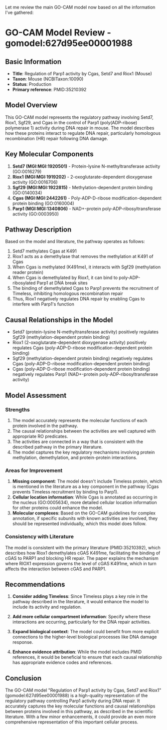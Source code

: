 Let me review the main GO-CAM model now based on all the information I've gathered:

# GO-CAM Model Review - gomodel:627d95ee00001988

## Basic Information
- **Title**: Regulation of Parp1 activity by Cgas, Setd7 and Riox1 (Mouse)
- **Taxon**: Mouse (NCBITaxon:10090)
- **Status**: Production
- **Primary reference**: PMID:35210392

## Model Overview
This GO-CAM model represents the regulatory pathway involving Setd7, Riox1, Sgf29, and Cgas in the control of Parp1 (poly(ADP-ribose) polymerase 1) activity during DNA repair in mouse. The model describes how these proteins interact to regulate DNA repair, particularly homologous recombination (HR) repair following DNA damage.

## Key Molecular Components
1. **Setd7 (MGI:MGI:1920501)** - Protein-lysine N-methyltransferase activity (GO:0016279)
2. **Riox1 (MGI:MGI:1919202)** - 2-oxoglutarate-dependent dioxygenase activity (GO:0016706)
3. **Sgf29 (MGI:MGI:1922815)** - Methylation-dependent protein binding (GO:0140034)
4. **Cgas (MGI:MGI:2442261)** - Poly-ADP-D-ribose modification-dependent protein binding (GO:0160004)
5. **Parp1 (MGI:MGI:1340806)** - NAD+-protein poly-ADP-ribosyltransferase activity (GO:0003950)

## Pathway Description
Based on the model and literature, the pathway operates as follows:

1. Setd7 methylates Cgas at K491
2. Riox1 acts as a demethylase that removes the methylation at K491 of Cgas
3. When Cgas is methylated (K491me), it interacts with Sgf29 (methylation reader protein)
4. When Cgas is demethylated by Riox1, it can bind to poly-ADP-ribosylated Parp1 at DNA break sites
5. The binding of demethylated Cgas to Parp1 prevents the recruitment of Timeless, inhibiting homologous recombination repair
6. Thus, Riox1 negatively regulates DNA repair by enabling Cgas to interfere with Parp1's function

## Causal Relationships in the Model
- Setd7 (protein-lysine N-methyltransferase activity) positively regulates Sgf29 (methylation-dependent protein binding)
- Riox1 (2-oxoglutarate-dependent dioxygenase activity) positively regulates Cgas (poly-ADP-D-ribose modification-dependent protein binding)
- Sgf29 (methylation-dependent protein binding) negatively regulates Cgas (poly-ADP-D-ribose modification-dependent protein binding)
- Cgas (poly-ADP-D-ribose modification-dependent protein binding) negatively regulates Parp1 (NAD+-protein poly-ADP-ribosyltransferase activity)

## Model Assessment

### Strengths
1. The model accurately represents the molecular functions of each protein involved in the pathway.
2. The causal relationships between the activities are well captured with appropriate RO predicates.
3. The activities are connected in a way that is consistent with the described pathway in the primary literature.
4. The model captures the key regulatory mechanisms involving protein methylation, demethylation, and protein-protein interactions.

### Areas for Improvement
1. **Missing component**: The model doesn't include Timeless protein, which is mentioned in the literature as a key component in the pathway (Cgas prevents Timeless recruitment by binding to Parp1).
2. **Cellular location information**: While Cgas is annotated as occurring in the nucleus (GO:0005634), more detailed cellular location information for other proteins could enhance the model.
3. **Molecular complexes**: Based on the GO-CAM guidelines for complex annotation, if specific subunits with known activities are involved, they should be represented individually, which this model does follow.

### Consistency with Literature
The model is consistent with the primary literature (PMID:35210392), which describes how Riox1 demethylates cGAS K491me, facilitating the binding of cGAS to PARP1 and blocking HR repair. The paper explains the mechanism where RIOX1 expression governs the level of cGAS K491me, which in turn affects the interaction between cGAS and PARP1.

## Recommendations

1. **Consider adding Timeless**: Since Timeless plays a key role in the pathway described in the literature, it would enhance the model to include its activity and regulation.

2. **Add more cellular compartment information**: Specify where these interactions are occurring, particularly for the DNA repair activities.

3. **Expand biological context**: The model could benefit from more explicit connections to the higher-level biological processes like DNA damage response.

4. **Enhance evidence attribution**: While the model includes PMID references, it would be beneficial to ensure that each causal relationship has appropriate evidence codes and references.

## Conclusion
The GO-CAM model "Regulation of Parp1 activity by Cgas, Setd7 and Riox1" (gomodel:627d95ee00001988) is a high-quality representation of the regulatory pathway controlling Parp1 activity during DNA repair. It accurately captures the key molecular functions and causal relationships between proteins involved in this pathway, as described in the scientific literature. With a few minor enhancements, it could provide an even more comprehensive representation of this important cellular process.